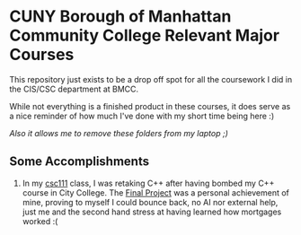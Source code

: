 # CUNY Borough of Manhattan Community College Relevant Major Courses

This repository just exists to be a drop off spot for all the coursework I did in the CIS/CSC department at BMCC.

While not everything is a finished product in these courses, it does serve as a nice reminder of how much I've done with my short time being here :)

_Also it allows me to remove these folders from my laptop ;)_

## Some Accomplishments

1. In my [csc111](https://github.com/EmmanuelR21/BMCC_Courses/tree/main/csc111) class, I was retaking C++ after having bombed my C++ course in City College. The [Final Project](https://github.com/EmmanuelR21/BMCC_Courses/tree/main/csc111/finalProject) was a personal achievement of mine, proving to myself I could bounce back, no AI nor external help, just me and the second hand stress at having learned how mortgages worked :(
